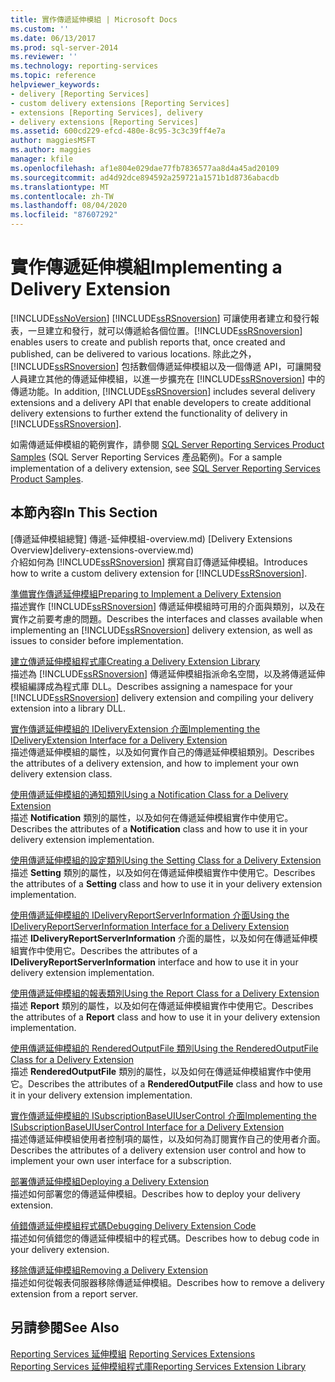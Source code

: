 ```yaml
---
title: 實作傳遞延伸模組 | Microsoft Docs
ms.custom: ''
ms.date: 06/13/2017
ms.prod: sql-server-2014
ms.reviewer: ''
ms.technology: reporting-services
ms.topic: reference
helpviewer_keywords:
- delivery [Reporting Services]
- custom delivery extensions [Reporting Services]
- extensions [Reporting Services], delivery
- delivery extensions [Reporting Services]
ms.assetid: 600cd229-efcd-480e-8c95-3c3c39ff4e7a
author: maggiesMSFT
ms.author: maggies
manager: kfile
ms.openlocfilehash: af1e804e029dae77fb7836577aa8d4a45ad20109
ms.sourcegitcommit: ad4d92dce894592a259721a1571b1d8736abacdb
ms.translationtype: MT
ms.contentlocale: zh-TW
ms.lasthandoff: 08/04/2020
ms.locfileid: "87607292"
---
```

# <a name="implementing-a-delivery-extension"></a><span data-ttu-id="65e0e-102">實作傳遞延伸模組</span><span class="sxs-lookup"><span data-stu-id="65e0e-102">Implementing a Delivery Extension</span></span>
  [!INCLUDE[ssNoVersion](../../../includes/ssnoversion-md.md)] <span data-ttu-id="65e0e-103">[!INCLUDE[ssRSnoversion](../../../includes/ssrsnoversion-md.md)] 可讓使用者建立和發行報表，一旦建立和發行，就可以傳遞給各個位置。</span><span class="sxs-lookup"><span data-stu-id="65e0e-103">[!INCLUDE[ssRSnoversion](../../../includes/ssrsnoversion-md.md)] enables users to create and publish reports that, once created and published, can be delivered to various locations.</span></span> <span data-ttu-id="65e0e-104">除此之外，[!INCLUDE[ssRSnoversion](../../../includes/ssrsnoversion-md.md)] 包括數個傳遞延伸模組以及一個傳遞 API，可讓開發人員建立其他的傳遞延伸模組，以進一步擴充在 [!INCLUDE[ssRSnoversion](../../../includes/ssrsnoversion-md.md)] 中的傳遞功能。</span><span class="sxs-lookup"><span data-stu-id="65e0e-104">In addition, [!INCLUDE[ssRSnoversion](../../../includes/ssrsnoversion-md.md)] includes several delivery extensions and a delivery API that enable developers to create additional delivery extensions to further extend the functionality of delivery in [!INCLUDE[ssRSnoversion](../../../includes/ssrsnoversion-md.md)].</span></span>  
  
 <span data-ttu-id="65e0e-105">如需傳遞延伸模組的範例實作，請參閱 [SQL Server Reporting Services Product Samples](https://go.microsoft.com/fwlink/?LinkId=177889) (SQL Server Reporting Services 產品範例)。</span><span class="sxs-lookup"><span data-stu-id="65e0e-105">For a sample implementation of a delivery extension, see [SQL Server Reporting Services Product Samples](https://go.microsoft.com/fwlink/?LinkId=177889).</span></span>  
  
## <a name="in-this-section"></a><span data-ttu-id="65e0e-106">本節內容</span><span class="sxs-lookup"><span data-stu-id="65e0e-106">In This Section</span></span>  
 <span data-ttu-id="65e0e-107">[傳遞延伸模組總覽] 傳遞-延伸模組-overview.md) </span><span class="sxs-lookup"><span data-stu-id="65e0e-107">[Delivery Extensions Overview]delivery-extensions-overview.md)</span></span>  
 <span data-ttu-id="65e0e-108">介紹如何為 [!INCLUDE[ssRSnoversion](../../../includes/ssrsnoversion-md.md)] 撰寫自訂傳遞延伸模組。</span><span class="sxs-lookup"><span data-stu-id="65e0e-108">Introduces how to write a custom delivery extension for [!INCLUDE[ssRSnoversion](../../../includes/ssrsnoversion-md.md)].</span></span>  
  
 [<span data-ttu-id="65e0e-109">準備實作傳遞延伸模組</span><span class="sxs-lookup"><span data-stu-id="65e0e-109">Preparing to Implement a Delivery Extension</span></span>](preparing-to-implement-a-delivery-extension.md)  
 <span data-ttu-id="65e0e-110">描述實作 [!INCLUDE[ssRSnoversion](../../../includes/ssrsnoversion-md.md)] 傳遞延伸模組時可用的介面與類別，以及在實作之前要考慮的問題。</span><span class="sxs-lookup"><span data-stu-id="65e0e-110">Describes the interfaces and classes available when implementing an [!INCLUDE[ssRSnoversion](../../../includes/ssrsnoversion-md.md)] delivery extension, as well as issues to consider before implementation.</span></span>  
  
 [<span data-ttu-id="65e0e-111">建立傳遞延伸模組程式庫</span><span class="sxs-lookup"><span data-stu-id="65e0e-111">Creating a Delivery Extension Library</span></span>](creating-a-delivery-extension-library.md)  
 <span data-ttu-id="65e0e-112">描述為 [!INCLUDE[ssRSnoversion](../../../includes/ssrsnoversion-md.md)] 傳遞延伸模組指派命名空間，以及將傳遞延伸模組編譯成為程式庫 DLL。</span><span class="sxs-lookup"><span data-stu-id="65e0e-112">Describes assigning a namespace for your [!INCLUDE[ssRSnoversion](../../../includes/ssrsnoversion-md.md)] delivery extension and compiling your delivery extension into a library DLL.</span></span>  
  
 [<span data-ttu-id="65e0e-113">實作傳遞延伸模組的 IDeliveryExtension 介面</span><span class="sxs-lookup"><span data-stu-id="65e0e-113">Implementing the IDeliveryExtension Interface for a Delivery Extension</span></span>](implementing-the-ideliveryextension-interface-for-a-delivery-extension.md)  
 <span data-ttu-id="65e0e-114">描述傳遞延伸模組的屬性，以及如何實作自己的傳遞延伸模組類別。</span><span class="sxs-lookup"><span data-stu-id="65e0e-114">Describes the attributes of a delivery extension, and how to implement your own delivery extension class.</span></span>  
  
 [<span data-ttu-id="65e0e-115">使用傳遞延伸模組的通知類別</span><span class="sxs-lookup"><span data-stu-id="65e0e-115">Using a Notification Class for a Delivery Extension</span></span>](using-a-notification-class-for-a-delivery-extension.md)  
 <span data-ttu-id="65e0e-116">描述 **Notification** 類別的屬性，以及如何在傳遞延伸模組實作中使用它。</span><span class="sxs-lookup"><span data-stu-id="65e0e-116">Describes the attributes of a **Notification** class and how to use it in your delivery extension implementation.</span></span>  
  
 [<span data-ttu-id="65e0e-117">使用傳遞延伸模組的設定類別</span><span class="sxs-lookup"><span data-stu-id="65e0e-117">Using the Setting Class for a Delivery Extension</span></span>](using-the-setting-class-for-a-delivery-extension.md)  
 <span data-ttu-id="65e0e-118">描述 **Setting** 類別的屬性，以及如何在傳遞延伸模組實作中使用它。</span><span class="sxs-lookup"><span data-stu-id="65e0e-118">Describes the attributes of a **Setting** class and how to use it in your delivery extension implementation.</span></span>  
  
 [<span data-ttu-id="65e0e-119">使用傳遞延伸模組的 IDeliveryReportServerInformation 介面</span><span class="sxs-lookup"><span data-stu-id="65e0e-119">Using the IDeliveryReportServerInformation Interface for a Delivery Extension</span></span>](using-the-ideliveryreportserverinformation-interface-for-a-delivery-extension.md)  
 <span data-ttu-id="65e0e-120">描述 **IDeliveryReportServerInformation** 介面的屬性，以及如何在傳遞延伸模組實作中使用它。</span><span class="sxs-lookup"><span data-stu-id="65e0e-120">Describes the attributes of a **IDeliveryReportServerInformation** interface and how to use it in your delivery extension implementation.</span></span>  
  
 [<span data-ttu-id="65e0e-121">使用傳遞延伸模組的報表類別</span><span class="sxs-lookup"><span data-stu-id="65e0e-121">Using the Report Class for a Delivery Extension</span></span>](using-the-report-class-for-a-delivery-extension.md)  
 <span data-ttu-id="65e0e-122">描述 **Report** 類別的屬性，以及如何在傳遞延伸模組實作中使用它。</span><span class="sxs-lookup"><span data-stu-id="65e0e-122">Describes the attributes of a **Report** class and how to use it in your delivery extension implementation.</span></span>  
  
 [<span data-ttu-id="65e0e-123">使用傳遞延伸模組的 RenderedOutputFile 類別</span><span class="sxs-lookup"><span data-stu-id="65e0e-123">Using the RenderedOutputFile Class for a Delivery Extension</span></span>](using-the-renderedoutputfile-class-for-a-delivery-extension.md)  
 <span data-ttu-id="65e0e-124">描述 **RenderedOutputFile** 類別的屬性，以及如何在傳遞延伸模組實作中使用它。</span><span class="sxs-lookup"><span data-stu-id="65e0e-124">Describes the attributes of a **RenderedOutputFile** class and how to use it in your delivery extension implementation.</span></span>  
  
 [<span data-ttu-id="65e0e-125">實作傳遞延伸模組的 ISubscriptionBaseUIUserControl 介面</span><span class="sxs-lookup"><span data-stu-id="65e0e-125">Implementing the ISubscriptionBaseUIUserControl Interface for a Delivery Extension</span></span>](implementing-the-isubscriptionbaseuiusercontrol-interface.md)  
 <span data-ttu-id="65e0e-126">描述傳遞延伸模組使用者控制項的屬性，以及如何為訂閱實作自己的使用者介面。</span><span class="sxs-lookup"><span data-stu-id="65e0e-126">Describes the attributes of a delivery extension user control and how to implement your own user interface for a subscription.</span></span>  
  
 [<span data-ttu-id="65e0e-127">部署傳遞延伸模組</span><span class="sxs-lookup"><span data-stu-id="65e0e-127">Deploying a Delivery Extension</span></span>](deploying-a-delivery-extension.md)  
 <span data-ttu-id="65e0e-128">描述如何部署您的傳遞延伸模組。</span><span class="sxs-lookup"><span data-stu-id="65e0e-128">Describes how to deploy your delivery extension.</span></span>  
  
 [<span data-ttu-id="65e0e-129">偵錯傳遞延伸模組程式碼</span><span class="sxs-lookup"><span data-stu-id="65e0e-129">Debugging Delivery Extension Code</span></span>](debugging-delivery-extension-code.md)  
 <span data-ttu-id="65e0e-130">描述如何偵錯您的傳遞延伸模組中的程式碼。</span><span class="sxs-lookup"><span data-stu-id="65e0e-130">Describes how to debug code in your delivery extension.</span></span>  
  
 [<span data-ttu-id="65e0e-131">移除傳遞延伸模組</span><span class="sxs-lookup"><span data-stu-id="65e0e-131">Removing a Delivery Extension</span></span>](removing-a-delivery-extension.md)  
 <span data-ttu-id="65e0e-132">描述如何從報表伺服器移除傳遞延伸模組。</span><span class="sxs-lookup"><span data-stu-id="65e0e-132">Describes how to remove a delivery extension from a report server.</span></span>  
  
## <a name="see-also"></a><span data-ttu-id="65e0e-133">另請參閱</span><span class="sxs-lookup"><span data-stu-id="65e0e-133">See Also</span></span>  
 <span data-ttu-id="65e0e-134">[Reporting Services 延伸模組](../reporting-services-extensions.md) </span><span class="sxs-lookup"><span data-stu-id="65e0e-134">[Reporting Services Extensions](../reporting-services-extensions.md) </span></span>  
 [<span data-ttu-id="65e0e-135">Reporting Services 延伸模組程式庫</span><span class="sxs-lookup"><span data-stu-id="65e0e-135">Reporting Services Extension Library</span></span>](../reporting-services-extension-library.md)  
  
  
